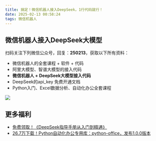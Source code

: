```yaml
---
title: 搞定！微信机器人接入DeepSeek，1行代码就行！
date: 2025-02-13 00:58:24
tags: 微信机器人
---
```



## 微信机器人接入DeepSeek大模型

扫码关注下列微信公众号，回复：**250213**，获取以下所有资料：

- 微信机器人的全套课程 + 软件 + 代码
- 阿里大模型、智谱大模型的接入代码
- **微信机器人 + DeepSeek大模型接入代码**
- DeepSeek的api_key 免费开通文档
- Python入门、Excel数据分析、自动化办公全套课程

![](https://account-list-1300615378.cos.ap-guangzhou.myqcloud.com/%E5%85%AC%E4%BC%97%E5%8F%B7-Python%E5%9B%BE%E4%B9%A6%E9%A6%86.jpg)

## 更多福利

- [免费领取！《DeepSeek指导手册从入门到精通》](https://mp.weixin.qq.com/s/0OjiyiAuFyDNfW0WFqVmwg)
- [26.7万下载！Python自动化办公专用库：python-office，发布1.0.0版本](https://mp.weixin.qq.com/s/7aA0KoXGJuSFkTns-MZYjA)